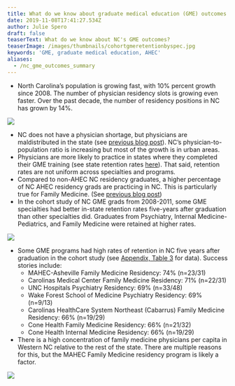 ```yaml
---
title: What do we know about graduate medical education (GME) outcomes in NC?
date: 2019-11-08T17:41:27.534Z
author: Julie Spero
draft: false
teaserText: What do we know about NC's GME outcomes?
teaserImage: /images/thumbnails/cohortgmeretentionbyspec.jpg
keywords: 'GME, graduate medical education, AHEC'
aliases:
  - /nc_gme_outcomes_summary
---
```



* North Carolina’s population is growing fast, with 10% percent growth since 2008. The number of physician residency slots is growing even faster. Over the past decade, the number of residency positions in NC has grown by 14%. 

![](/images/posts/growthofgmepositions2008onward.jpg)

* NC does not have a physician shortage, but physicians are maldistributed in the state (see [previous blog post](https://nchealthworkforce.unc.edu/physician_growth_metro/)). NC’s physician-to-population ratio is increasing but most of the growth is in urban areas.
* Physicians are more likely to practice in states where they completed their GME training (see state retention rates [here](https://docflows.unc.edu/)). That said, retention rates are not uniform across specialties and programs. 
* Compared to non-AHEC NC residency graduates, a higher percentage of NC AHEC residency grads are practicing in NC.  This is particularly true for Family Medicine.  (See [previous blog post](https://nchealthworkforce.unc.edu/ahec_resident_outcomes_2017/))
* In the cohort study of NC GME grads from 2008-2011, some GME specialties had better in-state retention rates five-years after graduation than other specialties did.  Graduates from Psychiatry, Internal Medicine-Pediatrics, and Family Medicine were retained at higher rates.  

![](/images/posts/cohortgmeretentionbyspec.jpg)

* Some GME programs had high rates of retention in NC five years after graduation in the cohort study (see [Appendix, Table 3](https://www.shepscenter.unc.edu/workforce_product/workforce-outcomes-nc-physician-residency-graduates/) for data).  Success stories include:
  * MAHEC-Asheville Family Medicine Residency: 74% (n=23/31)
  * Carolinas Medical Center Family Medicine Residency: 71% (n=22/31)
  * UNC Hospitals Psychiatry Residency: 69% (n=33/48)
  * Wake Forest School of Medicine Psychiatry Residency: 69% (n=9/13)
  * Carolinas HealthCare System Northeast (Cabarrus) Family Medicine Residency: 66% (n=19/29)
  * Cone Health Family Medicine Residency: 66% (n=21/32)
  * Cone Health Internal Medicine Residency: 66% (n=19/29)
* There is a high concentration of family medicine physicians per capita in Western NC relative to the rest of the state.  There are multiple reasons for this, but the MAHEC Family Medicine residency program is likely a factor.

![](/images/posts/physician_-_family_medicine_2018.png)
